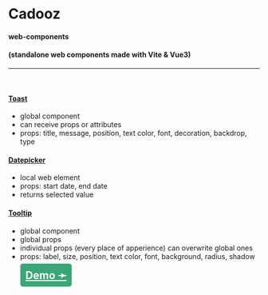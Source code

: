 <!-- ---
home: true
heroText: Cadooz
heroImage: /nipa.png
actionText: Get Started →
actionLink: ./components/Tooltip.md
features:
  - title: Vite
    details: <a href="../components/Tooltip.md">Minimal setup with markdown-centered project structure helps you focus on writing.</a>
  - title: Vue3
    details: Enjoy the dev experience of Vue + webpack, use Vue components in markdown, and develop custom themes with Vue.
  - title: Performant
    details: VuePress generates pre-rendered static HTML for each page, and runs as an SPA once a page is loaded.
footer: MIT Licensed | Copyright © 2022-present Cadooz
--- -->
# Cadooz
#### web-components
#### (standalone web components made with Vite & Vue3)
<hr><br>

#### [Toast](../components/Toast.md) <Badge type="tip" text="v1" vertical="top" />
- global component
- can receive props or attributes
- props: title, message, position, text color, font, decoration, backdrop, type
#### [Datepicker](../components/Datepicker.md) <Badge type="tip" text="v1" vertical="top" />
- local web element
- props: start date, end date
- returns selected value
#### [Tooltip](../components/Tooltip.md) <Badge type="tip" text="v1" vertical="top" />
- global component
- global props
- individual props (every place of apperience) can overwrite global ones
- props: label, size, position, text color, font, background, radius, shadow
<br><br>
<a class="button" href="./demo.html">Demo &#10139;</a>

<style>
.button {
  background: rgb(58, 166, 117);
  color: white;
  border: none;
  border-radius: 5px;
  padding: .5em;
  font-weight:700;
  font-size: 1.5em;
  cursor: pointer;
}
.button:hover {
  background: rgba(58, 166, 117, 0.51);
}
a:hover {
  text-decoration: none !important;
}
</style>
